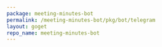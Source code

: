 ```yaml
---
package: meeting-minutes-bot
permalink: /meeting-minutes-bot/pkg/bot/telegram
layout: goget
repo_name: meeting-minutes-bot
---
```


